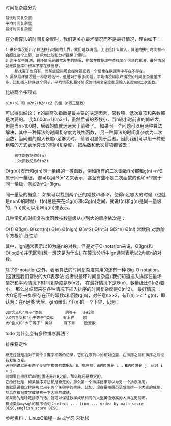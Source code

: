 时间复杂度分为

    最优时间复杂度
    平均时间复杂度
    最坏时间复杂度

在分析算法的时间复杂度时，我们更关心最坏情况而不是最好情况，理由如下：

    1 最坏情况给出了算法执行时间的上界，我们可以确信，无论给什么输入，算法的执行时间都不会超过这个上界，这样为比较和分析提供了便利。
    2 对于某些算法，最坏情况是最常发生的情况，例如在数据库中查找某个信息的算法，最坏情况就是数据库中根本不存在该信息，
        都找遍了也没有，而某些应用场合经常要查找一个信息在数据库中存在不存在。
    3 虽然最坏情况是一种悲观估计，但是对于很多问题，平均情况和最坏情况的时间复杂度差不多，比如插入排序这个例子，平均情况和最坏情况的时间复杂度都是输入长度n的二次函数。

比较两个多项式

    a1n+b1 和 a2n2+b2n+c2 的值（n取正整数）

可以得出结论：
    n的最高次指数是最主要的决定因素，常数项、低次幂项和系数都是次要的。
    比如100n+1和n2+1，虽然后者的系数小，当n较小时前者的值较大，但是当n>100时，后者的值就远远大于前者了。
    如果同一个问题可以用两种算法解决，其中一种算法的时间复杂度为线性函数，
    另一种算法的时间复杂度为二次函数，当问题的输入长度n足够大时，
    前者明显优于后者。因此我们可以用一种更粗略的方式表示算法的时间复杂度，
    把系数和低次幂项都省去：
    
        线性函数记作Θ(n)
        二次函数记作Θ(n2)

Θ(g(n))表示和g(n)同一量级的一类函数，例如所有的二次函数f(n)都和g(n)=n^2属于同一量级，
都可以用Θ(n^2)来表示，甚至有些不是二次函数的也和n^2属于同一量级，例如2n^2+3lgn。

同一量级的概念：
    如果可以找到两个正的常数c1和c2，使得n足够大的时候（也就是n≥n0的时候）
    f(n)总是夹在c1g(n)和c2g(n)之间，就说f(n)和g(n)是同一量级的，f(n)就可以用Θ(g(n))来表示。

几种常见的时间复杂度函数按数量级从小到大的顺序依次是：

   O(1)   Θ(lgn)   Θ(sqrt(n))  Θ(n)   Θ(nlgn)  Θ(n^2)  Θ(n^3)  Θ(2^n) Θ(n!)
   常数阶  对数阶   平方根阶    线性阶

其中，lgn通常表示以10为底n的对数，但是对于Θ-notation来说，Θ(lgn)和Θ(log2n)并无区别(想一想这是为什么),
在算法分析中lgn通常表示以2为底n的对数。

除了Θ-notation之外，表示算法的时间复杂度常用的还有一种 Big-O notation。(这就是我们常说的大O表示法 或者说最坏时间复杂度)
我们知道插入排序在最坏情况和平均情况下时间复杂度是Θ(n2)，
在最好情况下是Θ(n)，数量级比Θ(n2)要小，
那么总结起来在各种情况下插入排序的时间复杂度是O(n^2)。
最好情况 ：大Ω记号-->如果存在正的常数c和函数g(n)，对任意n>>2，有T(n) > c * g(n)，即认为：在n足够 大后，g(n)给出了T(n)的一个下界，记为：

    Θ的含义和"等于"类似          约等于   sei他
    大O的含义和"小于等于"类似    有上界    鸥
    大Ω含义和"大于等于" 类似     有下界    欧蜜歌

todo 为什么会有多种排序算法？

排序稳定性

    稳定性就是指对于两个关键字相等的记录，它们在序列中的相对位置，在排序之前和排序之后没有发生改变。
    通俗地讲就是有两个关键字相等的数据A、B，排序前，A的位置是 i ，B的位置是 j，此时 i < j，
    则如果在排序后A的位置还是在B之前，那么称它是稳定的。
    它的好处是，如果排序算法都是稳定的，那么第一个排序结果可以为另一个排序所用，
    也就是说稳定排序可以用于两个关键字的排序，比如，现在要根据英语成绩排一下大家的成绩，然后在根据数学成绩排一下大家的成绩，
    如果用的是稳定排序的话，就可以保证数学成绩相同的人里英语分高的人排在更前面。
    有点类似mysql的排序语句：select ... from ... order by math_score DESC,english_score DESC;

参考资料：
    LinuxC编程一站式学习  宋劲彬